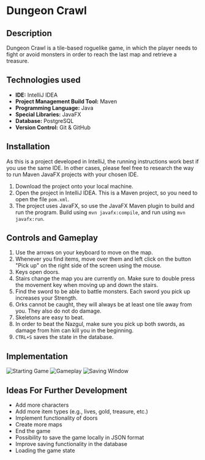 # Dungeon Crawl

## Description

Dungeon Crawl is a tile-based roguelike game, in which the player needs to fight or avoid monsters in order to reach the last map and retrieve a treasure.

## Technologies used

- **IDE:** IntelliJ IDEA
- **Project Management Build Tool:** Maven
- **Programming Language:** Java
- **Special Libraries:** JavaFX
- **Database:** PostgreSQL
- **Version Control:** Git & GitHub

## Installation

As this is a project developed in IntelliJ, the running instructions work best if you use the same IDE. In other cases, please feel free to research the way to run Maven JavaFX projects with your chosen IDE.

1. Download the project onto your local machine.
2. Open the project in IntelliJ IDEA. This is a Maven project, so you need to open the file `pom.xml`.
3. The project uses JavaFX, so use the JavaFX Maven plugin to build and run the program. Build using `mvn javafx:compile`, and run using `mvn javafx:run`.

## Controls and Gameplay

1. Use the arrows on your keyboard to move on the map.
2. Whenever you find items, move over them and left click on the button "Pick up" on the right side of the screen using the mouse.
3. Keys open doors.
4. Stairs change the map you are currently on. Make sure to double press the movement key when moving up and down the stairs.
5. Find the sword to be able to battle monsters. Each sword you pick up increases your Strength.
6. Orks cannot be caught, they will always be at least one tile away from you. They also do not do damage.
7. Skeletons are easy to beat.
8. In order to beat the Nazgul, make sure you pick up both swords, as damage from him can kill you in the beginning.
9. `CTRL+S` saves the state in the database.

## Implementation

![Starting Game](https://drive.google.com/file/d/1p8lxakvUceXUpR6i-Oq1lQg-IzXBZ-uD/view?usp=drive_link)
![Gameplay](https://drive.google.com/file/d/1X8BIHPSkpT-zSFC1mrjOKLS8bf6J4VTt/view?usp=drive_link)
![Saving Window](https://drive.google.com/file/d/1EQHsbbovK84MmRxzZVHMTBDy0IpPqK3q/view?usp=drive_link)

## Ideas For Further Development

- Add more characters
- Add more item types (e.g., lives, gold, treasure, etc.)
- Implement functionality of doors
- Create more maps
- End the game
- Possibility to save the game locally in JSON format
- Improve saving functionality in the database
- Loading the game state
